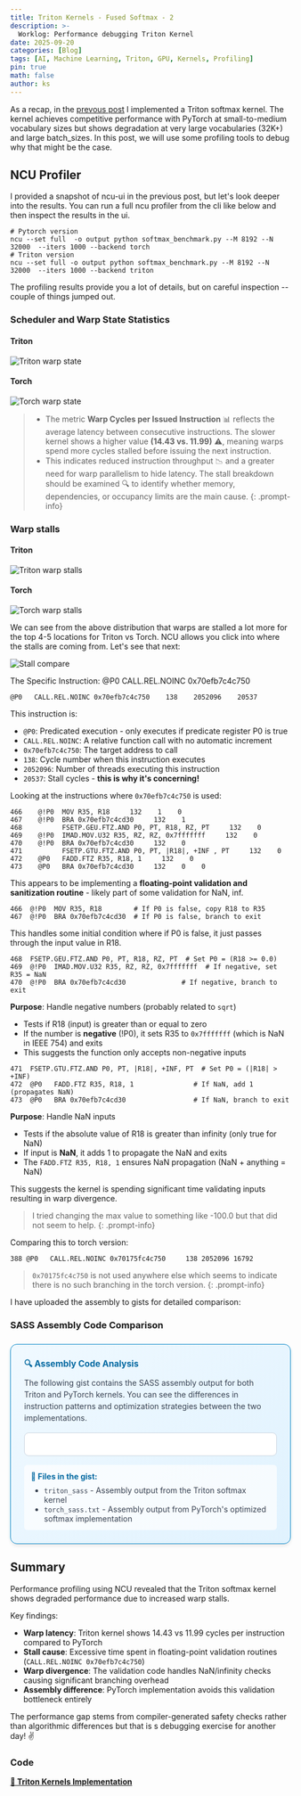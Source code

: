 ```yaml
---
title: Triton Kernels - Fused Softmax - 2
description: >-
  Worklog: Performance debugging Triton Kernel
date: 2025-09-20
categories: [Blog]
tags: [AI, Machine Learning, Triton, GPU, Kernels, Profiling]
pin: true
math: false
author: ks
---
```


As a recap, in the [prevous post](../triton-kernels-softmax) I implemented a Triton softmax kernel. The kernel achieves competitive performance with PyTorch at small-to-medium vocabulary sizes but shows degradation at very large vocabularies (32K+) and large batch_sizes. In this post, we will use some profiling tools to debug why that might be the case. 

## NCU Profiler

I provided a snapshot of ncu-ui in the previous post, but let's look deeper into the results. You can run a full ncu profiler from the cli like below and then inspect the results in the ui.

```shell
# Pytorch version
ncu --set full  -o output python softmax_benchmark.py --M 8192 --N 32000  --iters 1000 --backend torch
# Triton version
ncu --set full -o output python softmax_benchmark.py --M 8192 --N 32000  --iters 1000 --backend triton
```

The profiling results provide you a lot of details, but on careful inspection -- couple of things jumped out.

### Scheduler and Warp State Statistics

#### Triton

![Triton warp state](/assets/softmax_warp_state_stats_triton.png)

#### Torch
![Torch warp state](/assets/softmax_warp_state_stats_torch.png)

> - The metric **Warp Cycles per Issued Instruction** 📊 reflects the average latency between consecutive instructions. The slower kernel shows a higher value **(14.43 vs. 11.99)** ⚠️, meaning warps spend more cycles stalled before issuing the next instruction. 
> - This indicates reduced instruction throughput 📉 and a greater need for warp parallelism to hide latency. The stall breakdown should be examined 🔍 to identify whether memory, dependencies, or occupancy limits are the main cause.
{: .prompt-info}

### Warp stalls 

#### Triton

![Triton warp stalls](/assets/softmax_ncu_warp_stalls_triton.png)

#### Torch
![Torch warp stalls](/assets/softmax_ncu_warp_stalls_torch.png)

We can see from the above distribution that warps are stalled a lot more for the top 4-5 locations for Triton vs Torch. NCU allows you click into where the stalls are coming from. Let's see that next:

![Stall compare](/assets/softmax_ncu_stall_sass_compare.png)

The Specific Instruction: @P0 CALL.REL.NOINC 0x70efb7c4c750

```
@P0   CALL.REL.NOINC 0x70efb7c4c750    138    2052096    20537
```

This instruction is:

- `@P0`: Predicated execution - only executes if predicate register P0 is true
- `CALL.REL.NOINC`: A relative function call with no automatic increment
- `0x70efb7c4c750`: The target address to call
- `138`: Cycle number when this instruction executes
- `2052096`: Number of threads executing this instruction
- `20537`: Stall cycles - **this is why it's concerning!**

Looking at the instructions where `0x70efb7c4c750` is used:

```assemby
466    @!P0  MOV R35, R18     132    1    0                                
467    @!P0  BRA 0x70efb7c4cd30     132    1                
468          FSETP.GEU.FTZ.AND P0, PT, R18, RZ, PT     132    0
469    @!P0  IMAD.MOV.U32 R35, RZ, RZ, 0x7fffffff     132    0           
470    @!P0  BRA 0x70efb7c4cd30     132    0
471          FSETP.GTU.FTZ.AND P0, PT, |R18|, +INF , PT     132    0
472    @P0   FADD.FTZ R35, R18, 1     132    0
473    @P0   BRA 0x70efb7c4cd30     132    0    0
```

This appears to be implementing a **floating-point validation and sanitization routine** - likely part of some validation for NaN, inf.

```
466  @!P0  MOV R35, R18        # If P0 is false, copy R18 to R35
467  @!P0  BRA 0x70efb7c4cd30  # If P0 is false, branch to exit
```
This handles some initial condition where if P0 is false, it just passes through the input value in R18.

```
468  FSETP.GEU.FTZ.AND P0, PT, R18, RZ, PT  # Set P0 = (R18 >= 0.0)
469  @!P0  IMAD.MOV.U32 R35, RZ, RZ, 0x7fffffff  # If negative, set R35 = NaN
470  @!P0  BRA 0x70efb7c4cd30              # If negative, branch to exit
```
**Purpose**: Handle negative numbers (probably related to `sqrt`)
- Tests if R18 (input) is greater than or equal to zero
- If the number is **negative** (!P0), it sets R35 to `0x7fffffff` (which is NaN in IEEE 754) and exits
- This suggests the function only accepts non-negative inputs

```
471  FSETP.GTU.FTZ.AND P0, PT, |R18|, +INF, PT  # Set P0 = (|R18| > +INF)
472  @P0   FADD.FTZ R35, R18, 1               # If NaN, add 1 (propagates NaN)
473  @P0   BRA 0x70efb7c4cd30                 # If NaN, branch to exit
```
**Purpose**: Handle NaN inputs
- Tests if the absolute value of R18 is greater than infinity (only true for NaN)
- If input is **NaN**, it adds 1 to propagate the NaN and exits
- The `FADD.FTZ R35, R18, 1` ensures NaN propagation (NaN + anything = NaN)

This suggests the kernel is spending significant time validating inputs resulting in warp divergence.

> I tried changing the max value to something like -100.0 but that did not seem to help. 
{: .prompt-info}

Comparing this to torch version:

```
388	@P0   CALL.REL.NOINC 0x70175fc4c750 	138	2052096	16792	
```

> `0x70175fc4c750` is not used anywhere else which seems to indicate there is no such branching in the torch version. 
{: .prompt-info}

I have uploaded the assembly to gists for detailed comparison:

### SASS Assembly Code Comparison

<div style="background: linear-gradient(135deg, #f0f9ff 0%, #e0f2fe 100%); border: 1px solid #0284c7; border-radius: 12px; padding: 24px; margin: 24px 0; box-shadow: 0 4px 6px -1px rgba(0, 0, 0, 0.1);">
  <div style="margin-bottom: 16px;">
    <h4 style="color: #0369a1; margin: 0 0 8px 0; font-size: 1.1em;">🔍 Assembly Code Analysis</h4>
    <p style="color: #374151; margin: 0; line-height: 1.5;">
      The following gist contains the SASS assembly output for both Triton and PyTorch kernels. You can see the differences in instruction patterns and optimization strategies between the two implementations.
    </p>
  </div>

  <div class="gist-wrapper" style="background-color: white; padding: 20px; border-radius: 8px; max-height: 600px; overflow-y: auto; border: 1px solid #cbd5e1;">
    <script src="https://gist.github.com/kapilsh/e05eb60eda61c3c43d4a131b34ad29dc.js"></script>
  </div>

  <div style="margin-top: 16px; padding: 12px; background-color: rgba(255, 255, 255, 0.7); border-radius: 6px;">
    <strong style="color: #0369a1;">📁 Files in the gist:</strong>
    <ul style="margin: 8px 0 0 0; color: #374151;">
      <li><code>triton_sass</code> - Assembly output from the Triton softmax kernel</li>
      <li><code>torch_sass.txt</code> - Assembly output from PyTorch's optimized softmax implementation</li>
    </ul>
  </div>
</div>

<style>
.gist-wrapper .gist-file {
  background-color: white !important;
}
.gist-wrapper .gist-data {
  background-color: white !important;
}
.gist-wrapper .highlight {
  background-color: white !important;
}
.gist-wrapper .blob-code-inner {
  background-color: white !important;
  color: #333 !important;
}
.gist-wrapper .blob-num {
  background-color: #f8f8f8 !important;
  color: #666 !important;
}
.gist-wrapper .gist-meta {
  background-color: #f8f8f8 !important;
}
</style>

## Summary

Performance profiling using NCU revealed that the Triton softmax kernel shows degraded performance due to increased warp stalls. 

Key findings:

- **Warp latency**: Triton kernel shows 14.43 vs 11.99 cycles per instruction compared to PyTorch
- **Stall cause**: Excessive time spent in floating-point validation routines (`CALL.REL.NOINC 0x70efb7c4c750`)
- **Warp divergence**: The validation code handles NaN/infinity checks causing significant branching overhead
- **Assembly difference**: PyTorch implementation avoids this validation bottleneck entirely

The performance gap stems from compiler-generated safety checks rather than algorithmic differences but that is s debugging exercise for another day! ✌️ 


### Code

**[🔗 Triton Kernels Implementation](https://github.com/kapilsh/gpt-oss-scratch/tree/main/kernels)**